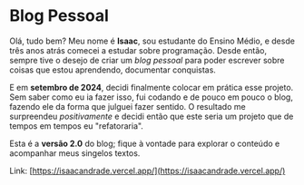# Blog Pessoal
Olá, tudo bem? Meu nome é **Isaac**, sou estudante do Ensino Médio, e desde três anos atrás comecei a estudar sobre programação. Desde então, sempre tive o desejo de criar um *blog pessoal* para poder escrever sobre coisas que estou aprendendo, documentar conquistas.

E em **setembro de 2024**, decidi finalmente colocar em prática esse projeto. Sem saber como eu ia fazer isso, fui codando e de pouco em pouco o blog, fazendo ele da forma que julguei fazer sentido. O resultado me surpreendeu *positivamente* e decidi então que este seria um projeto que de tempos em tempos eu "refatoraria".

Esta é a **versão 2.0** do blog; fique à vontade para explorar o conteúdo e acompanhar meus singelos textos.

Link: [https://isaacandrade.vercel.app/](https://isaacandrade.vercel.app/)